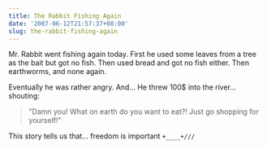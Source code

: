 ```yaml
---
title: The Rabbit Fishing Again
date: '2007-06-12T21:57:37+08:00'
slug: the-rabbit-fishing-again
---
```


Mr. Rabbit went fishing again today. First he used some leaves from a tree as the bait but got no fish. Then used bread and got no fish either. Then earthworms, and none again.

Eventually he was rather angry. And... He threw 100$ into the river... shouting:

> "Damn you! What on earth do you want to eat?! Just go shopping for yourself!"

This story tells us that... freedom is important `+____+///`
